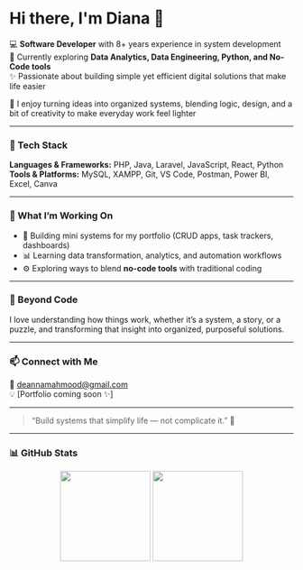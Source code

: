 # Hi there, I'm Diana 👋  

💻 **Software Developer** with 8+ years experience in system development  
🌱 Currently exploring **Data Analytics, Data Engineering, Python, and No-Code tools**  
✨ Passionate about building simple yet efficient digital solutions that make life easier

🌿 I enjoy turning ideas into organized systems, blending logic, design, and a bit of creativity to make everyday work feel lighter

---

### 🧠 Tech Stack  

**Languages & Frameworks:** PHP, Java, Laravel, JavaScript, React, Python  
**Tools & Platforms:** MySQL, XAMPP, Git, VS Code, Postman, Power BI, Excel, Canva  

---

### 🚀 What I’m Working On  

- 🧩 Building mini systems for my portfolio (CRUD apps, task trackers, dashboards)  
- 📊 Learning data transformation, analytics, and automation workflows  
- ⚙️ Exploring ways to blend **no-code tools** with traditional coding  

---

### 🌸 Beyond Code  

I love understanding how things work, whether it’s a system, a story, or a puzzle, and transforming that insight into organized, purposeful solutions.  

---

### 📫 Connect with Me  

📧 [deannamahmood@gmail.com](mailto:deannamahmood@gmail.com)  
💡 [Portfolio coming soon ✨]  

---

> “Build systems that simplify life — not complicate it.” 🌼

---

### 📊 GitHub Stats  

<p align="center">
  <img src="https://github-readme-stats.vercel.app/api?username=didiyano&show_icons=true&theme=transparent" height="160" />
  <img src="https://github-readme-stats.vercel.app/api/top-langs/?username=didiyano&layout=compact&theme=transparent" height="160" />
</p>




